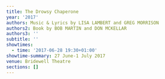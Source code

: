```yaml
---
title: The Drowsy Chaperone
year: '2017'
authors: Music & Lyrics by LISA LAMBERT and GREG MORRISON
authors2: Book by BOB MARTIN and DON MCKELLAR
authors3: ''
subtitle: ''
showtimes:
  - time: '2017-06-28 19:30+01:00'
showtime-summary: 27 June-1 July 2017
venue: Bridewell Theatre
sections: []
---
```


